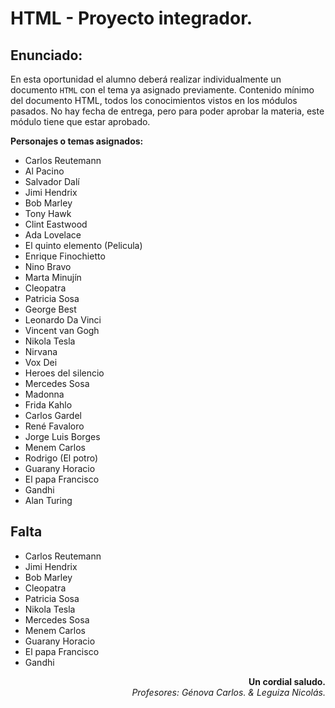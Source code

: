 # HTML - Proyecto integrador.

## Enunciado:

En esta oportunidad el alumno deberá realizar individualmente un documento `HTML` con el tema ya asignado previamente. Contenido mínimo del documento HTML, todos los conocimientos vistos en los módulos pasados. No hay fecha de entrega, pero para poder aprobar la materia, este módulo tiene que estar aprobado.

**Personajes o temas asignados:**


- Carlos Reutemann
- Al Pacino
- Salvador Dalí
- Jimi Hendrix
- Bob Marley
- Tony Hawk
- Clint Eastwood
- Ada Lovelace
- El quinto elemento (Pelicula)
- Enrique Finochietto
- Nino Bravo
- Marta Minujín
- Cleopatra
- Patricia Sosa
- George Best
- Leonardo Da Vinci
- Vincent van Gogh
- Nikola Tesla
- Nirvana
- Vox Dei
- Heroes del silencio
- Mercedes Sosa
- Madonna
- Frida Kahlo
- Carlos Gardel
- René Favaloro
- Jorge Luis Borges
- Menem Carlos
- Rodrigo (El potro)
- Guarany Horacio
- El papa Francisco
- Gandhi
- Alan Turing

## Falta

- Carlos Reutemann
- Jimi Hendrix
- Bob Marley
- Cleopatra
- Patricia Sosa
- Nikola Tesla
- Mercedes Sosa
- Menem Carlos
- Guarany Horacio
- El papa Francisco
- Gandhi

<div style="float:right"><b>Un cordial saludo.</b></div><br>
<div style="float:right"><i>Profesores: Génova Carlos. & Leguiza Nicolás.</i></div>